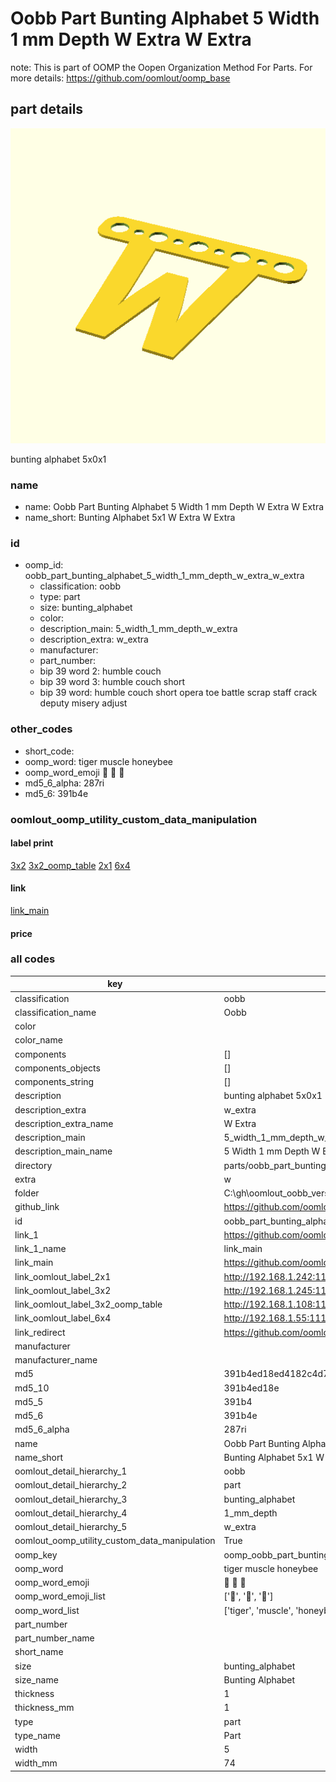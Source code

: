 # Oobb Part Bunting Alphabet 5 Width 1 mm Depth W Extra W Extra  

note: This is part of OOMP the Oopen Organization Method For Parts. For more details: https://github.com/oomlout/oomp_base

##  part details
  

[![](3dpr.png)](3dpr.png)

bunting alphabet 5x0x1



### name
* name: Oobb Part Bunting Alphabet 5 Width 1 mm Depth W Extra W Extra
* name_short: Bunting Alphabet 5x1 W Extra W Extra
### id
* oomp_id: oobb_part_bunting_alphabet_5_width_1_mm_depth_w_extra_w_extra
  * classification: oobb
  * type: part
  * size: bunting_alphabet
  * color: 
  * description_main: 5_width_1_mm_depth_w_extra
  * description_extra: w_extra
  * manufacturer: 
  * part_number: 
  * bip 39 word 2: humble couch
  * bip 39 word 3: humble couch short
  * bip 39 word: humble couch short opera toe battle scrap staff crack deputy misery adjust

### other_codes
* short_code: 
* oomp_word: tiger muscle honeybee
* oomp_word_emoji :tiger: :muscle: :honeybee:
* md5_6_alpha: 287ri
* md5_6: 391b4e






### oomlout_oomp_utility_custom_data_manipulation
#### label print
[3x2](http://192.168.1.245:1112/?label=oomp%20287ri)
[3x2_oomp_table](http://192.168.1.108:1112/?label=oomp%20287ri)
[2x1](http://192.168.1.242:1112/?label=oomp%20287ri)
[6x4](http://192.168.1.55:1112/?label=oomp%20287ri)    

#### link

[link_main](https://github.com/oomlout/oomlout_oobb_version_4_generated_parts/tree/main/navigation_oomp/oobb/part/bunting_alphabet/5_width_1_mm_depth_w_extra/w_extra/part)                              

#### price







### all codes 
| key | value |  
| --- | --- |  
| classification | oobb |  
| classification_name | Oobb |  
| color |  |  
| color_name |  |  
| components | [] |  
| components_objects | [] |  
| components_string | [] |  
| description | bunting alphabet 5x0x1 |  
| description_extra | w_extra |  
| description_extra_name | W Extra |  
| description_main | 5_width_1_mm_depth_w_extra |  
| description_main_name | 5 Width 1 mm Depth W Extra |  
| directory | parts/oobb_part_bunting_alphabet_5_width_1_mm_depth_w_extra_w_extra |  
| extra | w |  
| folder | C:\gh\oomlout_oobb_version_4_generated_parts\parts\oobb_part_bunting_alphabet_5_width_1_mm_depth_w_extra_w_extra |  
| github_link | https://github.com/oomlout/oomlout_oomp_part_src/tree/main/parts/oobb_part_bunting_alphabet_5_width_1_mm_depth_w_extra_w_extra |  
| id | oobb_part_bunting_alphabet_5_width_1_mm_depth_w_extra_w_extra |  
| link_1 | https://github.com/oomlout/oomlout_oobb_version_4_generated_parts/tree/main/navigation_oomp/oobb/part/bunting_alphabet/5_width_1_mm_depth_w_extra/w_extra/part |  
| link_1_name | link_main |  
| link_main | https://github.com/oomlout/oomlout_oobb_version_4_generated_parts/tree/main/navigation_oomp/oobb/part/bunting_alphabet/5_width_1_mm_depth_w_extra/w_extra/part |  
| link_oomlout_label_2x1 | http://192.168.1.242:1112/?label=oomp%20287ri |  
| link_oomlout_label_3x2 | http://192.168.1.245:1112/?label=oomp%20287ri |  
| link_oomlout_label_3x2_oomp_table | http://192.168.1.108:1112/?label=oomp%20287ri |  
| link_oomlout_label_6x4 | http://192.168.1.55:1112/?label=oomp%20287ri |  
| link_redirect | https://github.com/oomlout/oomlout_oobb_version_4_generated_parts/tree/main/parts/oobb_bunting_alphabet_05_01_ex_w |  
| manufacturer |  |  
| manufacturer_name |  |  
| md5 | 391b4ed18ed4182c4d71c9b58d8c3b77 |  
| md5_10 | 391b4ed18e |  
| md5_5 | 391b4 |  
| md5_6 | 391b4e |  
| md5_6_alpha | 287ri |  
| name | Oobb Part Bunting Alphabet 5 Width 1 mm Depth W Extra W Extra |  
| name_short | Bunting Alphabet 5x1 W Extra W Extra |  
| oomlout_detail_hierarchy_1 | oobb |  
| oomlout_detail_hierarchy_2 | part |  
| oomlout_detail_hierarchy_3 | bunting_alphabet |  
| oomlout_detail_hierarchy_4 | 1_mm_depth |  
| oomlout_detail_hierarchy_5 | w_extra |  
| oomlout_oomp_utility_custom_data_manipulation | True |  
| oomp_key | oomp_oobb_part_bunting_alphabet_5_width_1_mm_depth_w_extra_w_extra |  
| oomp_word | tiger muscle honeybee |  
| oomp_word_emoji | :tiger: :muscle: :honeybee: |  
| oomp_word_emoji_list | [':tiger:', ':muscle:', ':honeybee:'] |  
| oomp_word_list | ['tiger', 'muscle', 'honeybee'] |  
| part_number |  |  
| part_number_name |  |  
| short_name |  |  
| size | bunting_alphabet |  
| size_name | Bunting Alphabet |  
| thickness | 1 |  
| thickness_mm | 1 |  
| type | part |  
| type_name | Part |  
| width | 5 |  
| width_mm | 74 |  
